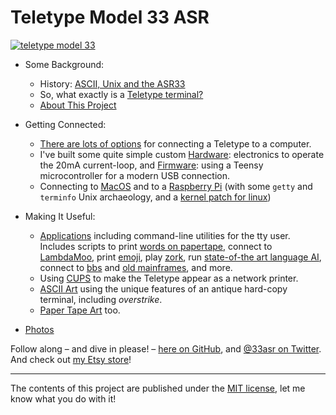 # Teletype Model 33 ASR

[![teletype model 33](pix/20180925_170552_x400.jpg)](pix/20180925_170552.jpg)

* Some Background:
    * History: [ASCII, Unix and the ASR33](doc/01-history.md) 
    * So, what exactly is a [Teletype terminal?](doc/02-teletype.md)
    * [About This Project](doc/03-project.md)

* Getting Connected:
    * [There are lots of options](doc/04-connections.md) for connecting a Teletype to a computer.
    * I've built some quite simple custom [Hardware](hardware/README.md): electronics to operate the 20mA current-loop,
      and [Firmware](firmware/README.md): using a Teensy microcontroller for a modern USB connection.
    * Connecting to [MacOS](osx/README.md) and to a [Raspberry Pi](rpi/README.md) (with some `getty` and `terminfo` Unix archaeology, and a [kernel patch for linux](https://github.com/hughpyle/ASR33/tree/master/rpi/kernel))


* Making It Useful:
    * [Applications](bin/README.md) including command-line utilities for the tty user.  Includes scripts to print [words on papertape](https://twitter.com/33asr/status/1074432596728262656), connect to [LambdaMoo](https://twitter.com/33asr/status/1078698114003943425), print [emoji](https://twitter.com/33asr/status/1046930898321645568), play [zork](https://github.com/hughpyle/ASR33/blob/master/bin/profile), run [state-of-the art language AI](https://github.com/hughpyle/ASR33/blob/master/gpt2/README.md), connect to [bbs](https://github.com/hughpyle/ASR33/blob/master/bin/_bbs) and [old mainframes](https://github.com/hughpyle/ASR33/blob/master/bin/_cdc), and more.
    * Using [CUPS](https://en.wikipedia.org/wiki/CUPS) to make the Teletype appear as a network printer.
    * [ASCII Art](asciiart/README.md) using the unique features of an antique hard-copy terminal, including _overstrike_.
    * [Paper Tape Art](bin/patterns/README.md) too.

* [Photos](pix/)

 
Follow along – and dive in please! – [here on GitHub](https://github.com/hughpyle/ASR33), and [@33asr on Twitter](https://twitter.com/33asr).  And check out [my Etsy store](https://www.etsy.com/shop/asr33)!

---

The contents of this project are published under the [MIT license](LICENSE), let me know what you do with it!
